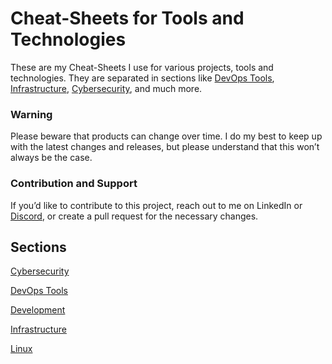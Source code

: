 # Cheat-Sheets for Tools and Technologies

These are my Cheat-Sheets I use for various projects, tools and technologies. They are separated in sections like [DevOps Tools](https://github.com/robert-kvam/cheat-sheets/tree/main/devops), [Infrastructure](https://github.com/robert-kvam/cheat-sheets/tree/main/infrastructure), [Cybersecurity](https://github.com/robert-kvam/cheat-sheets/tree/main/cybersecurity), and much more.

### Warning

Please beware that products can change over time. I do my best to keep up with the latest changes and releases, but please understand that this won’t always be the case.

### Contribution and Support

If you’d like to contribute to this project, reach out to me on LinkedIn or [Discord](http://d.vrl.sh), or create a pull request for the necessary changes.

## Sections
[Cybersecurity](https://github.com/robert-kvam/cheat-sheets/tree/main/cybersecurity)

[DevOps Tools](https://github.com/robert-kvam/cheat-sheets/tree/main/devops)

[Development](https://github.com/robert-kvam/cheat-sheets/tree/main/devtools)

[Infrastructure](https://github.com/robert-kvam/cheat-sheets/tree/main/infrastructure)

[Linux](https://github.com/robert-kvam/cheat-sheets/tree/main/linux)
